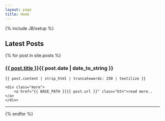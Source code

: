 ```yaml
---
layout: page
title: Home
---
```

{% include JB/setup %}

<h2>Latest Posts</h2>

{% for post in site.posts %}
<div class="post">
	<h3><a href="{{ BASE_PATH }}{{ post.url }}">{{ post.title }}</a><span class="date">{{ post.date | date_to_string }}</span></h3>
	
	{{ post.content | strip_html | truncatewords: 250 | textilize }}

	<div class="more">
		<a href="{{ BASE_PATH }}{{ post.url }}" class="btn">read more..</a>
	</div>
</div>
<hr/>
{% endfor %}